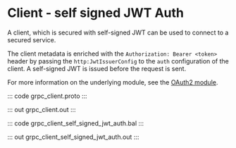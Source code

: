# Client - self signed JWT Auth

A client, which is secured with self-signed JWT can be used to connect to a secured service.

The client metadata is enriched with the `Authorization: Bearer <token>`
header by passing the `http:JwtIssuerConfig` to the `auth` configuration
of the client. A self-signed JWT is issued before the request is sent.

For more information on the underlying module,
see the [OAuth2 module](https://lib.ballerina.io/ballerina/oauth2/latest/).

::: code grpc_client.proto :::

::: out grpc_client.out :::

::: code grpc_client_self_signed_jwt_auth.bal :::

::: out grpc_client_self_signed_jwt_auth.out :::
